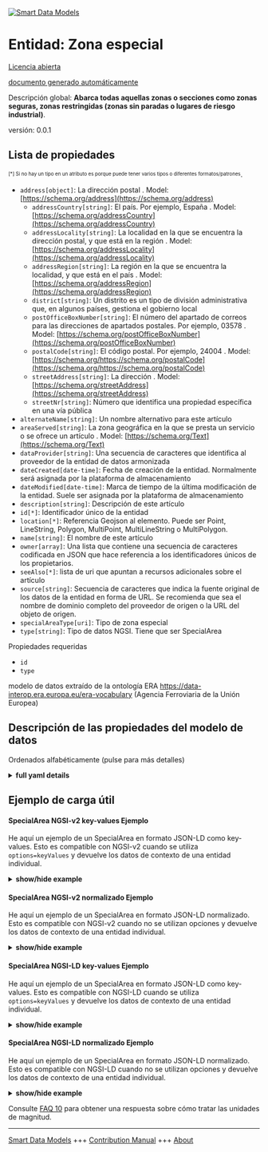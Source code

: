 <!-- 10-Header -->  
[![Smart Data Models](https://smartdatamodels.org/wp-content/uploads/2022/01/SmartDataModels_logo.png "Logo")](https://smartdatamodels.org)  
Entidad: Zona especial  
======================<!-- /10-Header -->  
<!-- 15-License -->  
[Licencia abierta](https://github.com/smart-data-models//dataModel.ERA/blob/master/SpecialArea/LICENSE.md)  
[documento generado automáticamente](https://docs.google.com/presentation/d/e/2PACX-1vTs-Ng5dIAwkg91oTTUdt8ua7woBXhPnwavZ0FxgR8BsAI_Ek3C5q97Nd94HS8KhP-r_quD4H0fgyt3/pub?start=false&loop=false&delayms=3000#slide=id.gb715ace035_0_60)  
<!-- /15-License -->  
<!-- 20-Description -->  
Descripción global: **Abarca todas aquellas zonas o secciones como zonas seguras, zonas restringidas (zonas sin paradas o lugares de riesgo industrial)**.  
versión: 0.0.1  
<!-- /20-Description -->  
<!-- 30-PropertiesList -->  

## Lista de propiedades  

<sup><sub>[*] Si no hay un tipo en un atributo es porque puede tener varios tipos o diferentes formatos/patrones</sub></sup>.  
- `address[object]`: La dirección postal  . Model: [https://schema.org/address](https://schema.org/address)	- `addressCountry[string]`: El país. Por ejemplo, España  . Model: [https://schema.org/addressCountry](https://schema.org/addressCountry)  
	- `addressLocality[string]`: La localidad en la que se encuentra la dirección postal, y que está en la región  . Model: [https://schema.org/addressLocality](https://schema.org/addressLocality)  
	- `addressRegion[string]`: La región en la que se encuentra la localidad, y que está en el país  . Model: [https://schema.org/addressRegion](https://schema.org/addressRegion)  
	- `district[string]`: Un distrito es un tipo de división administrativa que, en algunos países, gestiona el gobierno local    
	- `postOfficeBoxNumber[string]`: El número del apartado de correos para las direcciones de apartados postales. Por ejemplo, 03578  . Model: [https://schema.org/postOfficeBoxNumber](https://schema.org/postOfficeBoxNumber)  
	- `postalCode[string]`: El código postal. Por ejemplo, 24004  . Model: [https://schema.org/https://schema.org/postalCode](https://schema.org/https://schema.org/postalCode)  
	- `streetAddress[string]`: La dirección  . Model: [https://schema.org/streetAddress](https://schema.org/streetAddress)  
	- `streetNr[string]`: Número que identifica una propiedad específica en una vía pública    
- `alternateName[string]`: Un nombre alternativo para este artículo  - `areaServed[string]`: La zona geográfica en la que se presta un servicio o se ofrece un artículo  . Model: [https://schema.org/Text](https://schema.org/Text)- `dataProvider[string]`: Una secuencia de caracteres que identifica al proveedor de la entidad de datos armonizada  - `dateCreated[date-time]`: Fecha de creación de la entidad. Normalmente será asignada por la plataforma de almacenamiento  - `dateModified[date-time]`: Marca de tiempo de la última modificación de la entidad. Suele ser asignada por la plataforma de almacenamiento  - `description[string]`: Descripción de este artículo  - `id[*]`: Identificador único de la entidad  - `location[*]`: Referencia Geojson al elemento. Puede ser Point, LineString, Polygon, MultiPoint, MultiLineString o MultiPolygon.  - `name[string]`: El nombre de este artículo  - `owner[array]`: Una lista que contiene una secuencia de caracteres codificada en JSON que hace referencia a los identificadores únicos de los propietarios.  - `seeAlso[*]`: lista de uri que apuntan a recursos adicionales sobre el artículo  - `source[string]`: Secuencia de caracteres que indica la fuente original de los datos de la entidad en forma de URL. Se recomienda que sea el nombre de dominio completo del proveedor de origen o la URL del objeto de origen.  - `specialAreaType[uri]`: Tipo de zona especial  - `type[string]`: Tipo de datos NGSI. Tiene que ser SpecialArea  <!-- /30-PropertiesList -->  
<!-- 35-RequiredProperties -->  
Propiedades requeridas  
- `id`  - `type`  <!-- /35-RequiredProperties -->  
<!-- 40-RequiredProperties -->  
modelo de datos extraído de la ontología ERA https://data-interop.era.europa.eu/era-vocabulary (Agencia Ferroviaria de la Unión Europea)  
<!-- /40-RequiredProperties -->  
<!-- 50-DataModelHeader -->  
## Descripción de las propiedades del modelo de datos  
Ordenados alfabéticamente (pulse para más detalles)  
<!-- /50-DataModelHeader -->  
<!-- 60-ModelYaml -->  
<details><summary><strong>full yaml details</strong></summary>    
```yaml  
SpecialArea:    
  description: 'Encompasses all those areas or sections such as safe areas, restricted areas (non-stopping areas or industrial risk locations).'    
  properties:    
    address:    
      description: The mailing address    
      properties:    
        addressCountry:    
          description: 'The country. For example, Spain'    
          type: string    
          x-ngsi:    
            model: https://schema.org/addressCountry    
            type: Property    
        addressLocality:    
          description: 'The locality in which the street address is, and which is in the region'    
          type: string    
          x-ngsi:    
            model: https://schema.org/addressLocality    
            type: Property    
        addressRegion:    
          description: 'The region in which the locality is, and which is in the country'    
          type: string    
          x-ngsi:    
            model: https://schema.org/addressRegion    
            type: Property    
        district:    
          description: 'A district is a type of administrative division that, in some countries, is managed by the local government'    
          type: string    
          x-ngsi:    
            type: Property    
        postOfficeBoxNumber:    
          description: 'The post office box number for PO box addresses. For example, 03578'    
          type: string    
          x-ngsi:    
            model: https://schema.org/postOfficeBoxNumber    
            type: Property    
        postalCode:    
          description: 'The postal code. For example, 24004'    
          type: string    
          x-ngsi:    
            model: https://schema.org/https://schema.org/postalCode    
            type: Property    
        streetAddress:    
          description: The street address    
          type: string    
          x-ngsi:    
            model: https://schema.org/streetAddress    
            type: Property    
        streetNr:    
          description: Number identifying a specific property on a public street    
          type: string    
          x-ngsi:    
            type: Property    
      type: object    
      x-ngsi:    
        model: https://schema.org/address    
        type: Property    
    alternateName:    
      description: An alternative name for this item    
      type: string    
      x-ngsi:    
        type: Property    
    areaServed:    
      description: The geographic area where a service or offered item is provided    
      type: string    
      x-ngsi:    
        model: https://schema.org/Text    
        type: Property    
    dataProvider:    
      description: A sequence of characters identifying the provider of the harmonised data entity    
      type: string    
      x-ngsi:    
        type: Property    
    dateCreated:    
      description: Entity creation timestamp. This will usually be allocated by the storage platform    
      format: date-time    
      type: string    
      x-ngsi:    
        type: Property    
    dateModified:    
      description: Timestamp of the last modification of the entity. This will usually be allocated by the storage platform    
      format: date-time    
      type: string    
      x-ngsi:    
        type: Property    
    description:    
      description: A description of this item    
      type: string    
      x-ngsi:    
        type: Property    
    id:    
      anyOf:    
        - description: Identifier format of any NGSI entity    
          maxLength: 256    
          minLength: 1    
          pattern: ^[\w\-\.\{\}\$\+\*\[\]`|~^@!,:\\]+$    
          type: string    
          x-ngsi:    
            type: Property    
        - description: Identifier format of any NGSI entity    
          format: uri    
          type: string    
          x-ngsi:    
            type: Property    
      description: Unique identifier of the entity    
      x-ngsi:    
        type: Property    
    location:    
      description: 'Geojson reference to the item. It can be Point, LineString, Polygon, MultiPoint, MultiLineString or MultiPolygon'    
      oneOf:    
        - description: Geojson reference to the item. Point    
          properties:    
            bbox:    
              items:    
                type: number    
              minItems: 4    
              type: array    
            coordinates:    
              items:    
                type: number    
              minItems: 2    
              type: array    
            type:    
              enum:    
                - Point    
              type: string    
          required:    
            - type    
            - coordinates    
          title: GeoJSON Point    
          type: object    
          x-ngsi:    
            type: GeoProperty    
        - description: Geojson reference to the item. LineString    
          properties:    
            bbox:    
              items:    
                type: number    
              minItems: 4    
              type: array    
            coordinates:    
              items:    
                items:    
                  type: number    
                minItems: 2    
                type: array    
              minItems: 2    
              type: array    
            type:    
              enum:    
                - LineString    
              type: string    
          required:    
            - type    
            - coordinates    
          title: GeoJSON LineString    
          type: object    
          x-ngsi:    
            type: GeoProperty    
        - description: Geojson reference to the item. Polygon    
          properties:    
            bbox:    
              items:    
                type: number    
              minItems: 4    
              type: array    
            coordinates:    
              items:    
                items:    
                  items:    
                    type: number    
                  minItems: 2    
                  type: array    
                minItems: 4    
                type: array    
              type: array    
            type:    
              enum:    
                - Polygon    
              type: string    
          required:    
            - type    
            - coordinates    
          title: GeoJSON Polygon    
          type: object    
          x-ngsi:    
            type: GeoProperty    
        - description: Geojson reference to the item. MultiPoint    
          properties:    
            bbox:    
              items:    
                type: number    
              minItems: 4    
              type: array    
            coordinates:    
              items:    
                items:    
                  type: number    
                minItems: 2    
                type: array    
              type: array    
            type:    
              enum:    
                - MultiPoint    
              type: string    
          required:    
            - type    
            - coordinates    
          title: GeoJSON MultiPoint    
          type: object    
          x-ngsi:    
            type: GeoProperty    
        - description: Geojson reference to the item. MultiLineString    
          properties:    
            bbox:    
              items:    
                type: number    
              minItems: 4    
              type: array    
            coordinates:    
              items:    
                items:    
                  items:    
                    type: number    
                  minItems: 2    
                  type: array    
                minItems: 2    
                type: array    
              type: array    
            type:    
              enum:    
                - MultiLineString    
              type: string    
          required:    
            - type    
            - coordinates    
          title: GeoJSON MultiLineString    
          type: object    
          x-ngsi:    
            type: GeoProperty    
        - description: Geojson reference to the item. MultiLineString    
          properties:    
            bbox:    
              items:    
                type: number    
              minItems: 4    
              type: array    
            coordinates:    
              items:    
                items:    
                  items:    
                    items:    
                      type: number    
                    minItems: 2    
                    type: array    
                  minItems: 4    
                  type: array    
                type: array    
              type: array    
            type:    
              enum:    
                - MultiPolygon    
              type: string    
          required:    
            - type    
            - coordinates    
          title: GeoJSON MultiPolygon    
          type: object    
          x-ngsi:    
            type: GeoProperty    
      x-ngsi:    
        type: GeoProperty    
    name:    
      description: The name of this item    
      type: string    
      x-ngsi:    
        type: Property    
    owner:    
      description: A List containing a JSON encoded sequence of characters referencing the unique Ids of the owner(s)    
      items:    
        anyOf:    
          - description: Identifier format of any NGSI entity    
            maxLength: 256    
            minLength: 1    
            pattern: ^[\w\-\.\{\}\$\+\*\[\]`|~^@!,:\\]+$    
            type: string    
            x-ngsi:    
              type: Property    
          - description: Identifier format of any NGSI entity    
            format: uri    
            type: string    
            x-ngsi:    
              type: Property    
        description: Unique identifier of the entity    
        x-ngsi:    
          type: Property    
      type: array    
      x-ngsi:    
        type: Property    
    seeAlso:    
      description: list of uri pointing to additional resources about the item    
      oneOf:    
        - items:    
            format: uri    
            type: string    
          minItems: 1    
          type: array    
        - format: uri    
          type: string    
      x-ngsi:    
        type: Property    
    source:    
      description: 'A sequence of characters giving the original source of the entity data as a URL. Recommended to be the fully qualified domain name of the source provider, or the URL to the source object'    
      type: string    
      x-ngsi:    
        type: Property    
    specialAreaType:    
      description: Special area type    
      format: uri    
      type: string    
      x-ngsi:    
        type: Relationship    
    type:    
      description: NGSI data type. It has to be SpecialArea    
      enum:    
        - SpecialArea    
      type: string    
      x-ngsi:    
        type: Property    
  required:    
    - id    
    - type    
  type: object    
  x-derived-from: http://data.europa.eu/949/SpecialArea    
  x-disclaimer: 'Redistribution and use in source and binary forms, with or without modification, are permitted  provided that the license conditions are met. Copyleft (c) 2023 Contributors to Smart Data Models Program'    
  x-license-url: https://github.com/smart-data-models/dataModel.ERA/blob/master/SpecialArea/LICENSE.md    
  x-model-schema: https://smart-data-models.github.io/dataModel.ERA/Certificate/schema.json    
  x-model-tags: 'ERA vocabulary, railway, train'    
  x-version: 0.0.1    
```  
</details>    
<!-- /60-ModelYaml -->  
<!-- 70-MiddleNotes -->  
<!-- /70-MiddleNotes -->  
<!-- 80-Examples -->  
## Ejemplo de carga útil  
#### SpecialArea NGSI-v2 key-values Ejemplo  
He aquí un ejemplo de un SpecialArea en formato JSON-LD como key-values. Esto es compatible con NGSI-v2 cuando se utiliza `options=keyValues` y devuelve los datos de contexto de una entidad individual.  
<details><summary><strong>show/hide example</strong></summary>    
```json  
{  
  "id": "urn:ngsi-ld:SpecialArea:id:LPYR:16529675",  
  "dateCreated": "1992-05-24T05:59:05Z",  
  "dateModified": "1997-01-09T06:38:30Z",  
  "source": "Federal tough Republican popular any. Society he",  
  "name": "Rule discuss business guess picture. Another stuff new five affect artist instead. Yard test remember smile dem",  
  "alternateName": "Field ball any out authority last set. Charge moment Mrs.",  
  "description": "Piece or sell far time then. Focus deal through her marriage some.",  
  "dataProvider": "National worker admit speak interview day. Person hit behind property.",  
  "owner": [  
    "urn:ngsi-ld:SpecialArea:items:OTDU:99373788",  
    "urn:ngsi-ld:SpecialArea:items:LJSH:77643420"  
  ],  
  "seeAlso": [  
    "urn:ngsi-ld:SpecialArea:items:YBMA:89347369"  
  ],  
  "location": {  
    "type": "Point",  
    "coordinates": [  
      22.340017,  
      19.489173  
    ]  
  },  
  "address": {  
    "streetAddress": "Stay I draw painting sometimes chance. Teacher where quality before commercial property.",  
    "addressLocality": "Exactly question left writer eye. Movie land rich another knowledge mu",  
    "addressRegion": "Good over fish perform. Training lead fund true middle force use. Chair along drop that maintain. ",  
    "addressCountry": "Car easy budget their goal along. Against late alone foot hard differen",  
    "postalCode": "Nor various glass why result spee",  
    "postOfficeBoxNumber": "Half reduce ahead on from quite movement. Movie offer enough type. Name organization apply he hotel.",  
    "streetNr": "No entire boy pick imagine another. Describe purpose president third piece none prepare.",  
    "district": "Traditional development argue hundred. Friend usually after among class put."  
  },  
  "areaServed": "City teacher standard court l",  
  "type": "SpecialArea",  
  "specialAreaType": "urn:ngsi-ld:SpecialArea:specialAreaType:KUMC:59668635"  
}  
```  
</details>  
#### SpecialArea NGSI-v2 normalizado Ejemplo  
He aquí un ejemplo de un SpecialArea en formato JSON-LD normalizado. Esto es compatible con NGSI-v2 cuando no se utilizan opciones y devuelve los datos de contexto de una entidad individual.  
<details><summary><strong>show/hide example</strong></summary>    
```json  
{  
  "id": "urn:ngsi-ld:SpecialArea:id:LPYR:16529675",  
  "dateCreated": {  
    "type": "DateTime",  
    "value": "1992-05-24T05:59:05Z"  
  },  
  "dateModified": {  
    "type": "DateTime",  
    "value": "1997-01-09T06:38:30Z"  
  },  
  "source": {  
    "type": "Text",  
    "value": "Federal tough Republican popular any. Society he"  
  },  
  "name": {  
    "type": "Text",  
    "value": "Rule discuss business guess picture. Another stuff new five affect artist instead. Yard test remember smile dem"  
  },  
  "alternateName": {  
    "type": "Text",  
    "value": "Field ball any out authority last set. Charge moment Mrs."  
  },  
  "description": {  
    "type": "Text",  
    "value": "Piece or sell far time then. Focus deal through her marriage some."  
  },  
  "dataProvider": {  
    "type": "Text",  
    "value": "National worker admit speak interview day. Person hit behind property."  
  },  
  "owner": {  
    "type": "StructuredValue",  
    "value": [  
      "urn:ngsi-ld:SpecialArea:items:OTDU:99373788",  
      "urn:ngsi-ld:SpecialArea:items:LJSH:77643420"  
    ]  
  },  
  "seeAlso": {  
    "type": "StructuredValue",  
    "value": [  
      "urn:ngsi-ld:SpecialArea:items:YBMA:89347369"  
    ]  
  },  
  "location": {  
    "type": "geo:json",  
    "value": {  
      "type": "Point",  
      "coordinates": {  
        "type": "StructuredValue",  
        "value": [  
          22.340017,  
          19.489173  
        ]  
      }  
    }  
  },  
  "address": {  
    "type": "StructuredValue",  
    "value": {  
      "streetAddress": {  
        "type": "Text",  
        "value": "Stay I draw painting sometimes chance. Teacher where quality before commercial property."  
      },  
      "addressLocality": {  
        "type": "Text",  
        "value": "Exactly question left writer eye. Movie land rich another knowledge mu"  
      },  
      "addressRegion": {  
        "type": "Text",  
        "value": "Good over fish perform. Training lead fund true middle force use. Chair along drop that maintain. "  
      },  
      "addressCountry": {  
        "type": "Text",  
        "value": "Car easy budget their goal along. Against late alone foot hard differen"  
      },  
      "postalCode": {  
        "type": "Text",  
        "value": "Nor various glass why result spee"  
      },  
      "postOfficeBoxNumber": {  
        "type": "Text",  
        "value": "Half reduce ahead on from quite movement. Movie offer enough type. Name organization apply he hotel."  
      },  
      "streetNr": {  
        "type": "Text",  
        "value": "No entire boy pick imagine another. Describe purpose president third piece none prepare."  
      },  
      "district": {  
        "type": "Text",  
        "value": "Traditional development argue hundred. Friend usually after among class put."  
      }  
    }  
  },  
  "areaServed": {  
    "type": "Text",  
    "value": "City teacher standard court l"  
  },  
  "type": "SpecialArea",  
  "specialAreaType": {  
    "type": "Text",  
    "value": "urn:ngsi-ld:SpecialArea:specialAreaType:KUMC:59668635"  
  }  
}  
```  
</details>  
#### SpecialArea NGSI-LD key-values Ejemplo  
He aquí un ejemplo de un SpecialArea en formato JSON-LD como key-values. Esto es compatible con NGSI-LD cuando se utiliza `options=keyValues` y devuelve los datos de contexto de una entidad individual.  
<details><summary><strong>show/hide example</strong></summary>    
```json  
{  
  "id": "urn:ngsi-ld:SpecialArea:id:LPYR:16529675",  
  "dateCreated": "1992-05-24T05:59:05Z",  
  "dateModified": "1997-01-09T06:38:30Z",  
  "source": "Federal tough Republican popular any. Society he",  
  "name": "Rule discuss business guess picture. Another stuff new five affect artist instead. Yard test remember smile dem",  
  "alternateName": "Field ball any out authority last set. Charge moment Mrs.",  
  "description": "Piece or sell far time then. Focus deal through her marriage some.",  
  "dataProvider": "National worker admit speak interview day. Person hit behind property.",  
  "owner": [  
    "urn:ngsi-ld:SpecialArea:items:OTDU:99373788",  
    "urn:ngsi-ld:SpecialArea:items:LJSH:77643420"  
  ],  
  "seeAlso": [  
    "urn:ngsi-ld:SpecialArea:items:YBMA:89347369"  
  ],  
  "location": {  
    "type": "Point",  
    "coordinates": [  
      22.340017,  
      19.489173  
    ]  
  },  
  "address": {  
    "streetAddress": "Stay I draw painting sometimes chance. Teacher where quality before commercial property.",  
    "addressLocality": "Exactly question left writer eye. Movie land rich another knowledge mu",  
    "addressRegion": "Good over fish perform. Training lead fund true middle force use. Chair along drop that maintain. ",  
    "addressCountry": "Car easy budget their goal along. Against late alone foot hard differen",  
    "postalCode": "Nor various glass why result spee",  
    "postOfficeBoxNumber": "Half reduce ahead on from quite movement. Movie offer enough type. Name organization apply he hotel.",  
    "streetNr": "No entire boy pick imagine another. Describe purpose president third piece none prepare.",  
    "district": "Traditional development argue hundred. Friend usually after among class put."  
  },  
  "areaServed": "City teacher standard court l",  
  "type": "SpecialArea",  
  "specialAreaType": "urn:ngsi-ld:SpecialArea:specialAreaType:KUMC:59668635",  
  "@context": [  
    "https://raw.githubusercontent.com/smart-data-models/dataModel.ERA/master/context.jsonld"  
  ]  
}  
```  
</details>  
#### SpecialArea NGSI-LD normalizado Ejemplo  
He aquí un ejemplo de un SpecialArea en formato JSON-LD normalizado. Esto es compatible con NGSI-LD cuando no se utilizan opciones y devuelve los datos de contexto de una entidad individual.  
<details><summary><strong>show/hide example</strong></summary>    
```json  
{  
  "id": "urn:ngsi-ld:SpecialArea:id:BXVG:20578065",  
  "dateCreated": {  
    "type": "Property",  
    "value": {  
      "@type": "DateTime",  
      "@value": "2017-07-13T20:29:53Z"  
    }  
  },  
  "dateModified": {  
    "type": "Property",  
    "value": {  
      "@type": "DateTime",  
      "@value": "1996-03-16T13:18:03Z"  
    }  
  },  
  "source": {  
    "type": "Property",  
    "value": "Work it low government."  
  },  
  "name": {  
    "type": "Property",  
    "value": "Vote upon star show occur. Meeting technology half marriage role number."  
  },  
  "alternateName": {  
    "type": "Property",  
    "value": "Concern threat require Mr suggest benefit. Short run home hard forward."  
  },  
  "description": {  
    "type": "Property",  
    "value": "Environment economy scene se"  
  },  
  "dataProvider": {  
    "type": "Property",  
    "value": "Bar teach middle mean born. Skill have person window media man. Run court treatment eat second."  
  },  
  "owner": {  
    "type": "Property",  
    "value": [  
      "urn:ngsi-ld:SpecialArea:items:AFRV:18308441",  
      "urn:ngsi-ld:SpecialArea:items:MUMA:06460118"  
    ]  
  },  
  "seeAlso": {  
    "type": "Property",  
    "value": [  
      "urn:ngsi-ld:SpecialArea:items:YBKX:99238445"  
    ]  
  },  
  "location": {  
    "type": "Property",  
    "value": {  
      "type": "Point",  
      "coordinates": [  
        -44.9842385,  
        -63.929183  
      ]  
    }  
  },  
  "address": {  
    "type": "Property",  
    "value": {  
      "streetAddress": "Everything how similar",  
      "addressLocality": "Serious off dog record call somebody. C",  
      "addressRegion": "Resource threat scientist candidate specific realize. Education event population he behavior. Other white member chair image.",  
      "addressCountry": "Professor near behind of will little. Pattern agent nothing arm message say he. Size doctor thing me benefit.",  
      "postalCode": "Standard for same agreement foot wind government. Now project citizen within course trial. Country role report wear indicate customer him simply. Trial smile want marriage m",  
      "postOfficeBoxNumber": "Statement court method chance street develop sound.",  
      "streetNr": "Interest she rather media reality attack. Seat service professor.",  
      "district": "Focus "  
    }  
  },  
  "areaServed": {  
    "type": "Property",  
    "value": "Grow same something good. Still go small move fall international mean."  
  },  
  "type": "SpecialArea",  
  "specialAreaType": {  
    "type": "Relationship",  
    "object": "urn:ngsi-ld:SpecialArea:specialAreaType:VEIZ:54748811"  
  },  
  "@context": [  
    "https://raw.githubusercontent.com/smart-data-models/dataModel.ERA/master/context.jsonld"  
  ]  
}  
```  
</details><!-- /80-Examples -->  
<!-- 90-FooterNotes -->  
<!-- /90-FooterNotes -->  
<!-- 95-Units -->  
Consulte [FAQ 10](https://smartdatamodels.org/index.php/faqs/) para obtener una respuesta sobre cómo tratar las unidades de magnitud.  
<!-- /95-Units -->  
<!-- 97-LastFooter -->  
---  
[Smart Data Models](https://smartdatamodels.org) +++ [Contribution Manual](https://bit.ly/contribution_manual) +++ [About](https://bit.ly/Introduction_SDM)<!-- /97-LastFooter -->  
